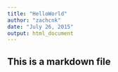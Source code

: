 ```yaml
---
title: "HelloWorld"
author: "zachcnk"
date: "July 26, 2015"
output: html_document
---
```


## This is a markdown file
